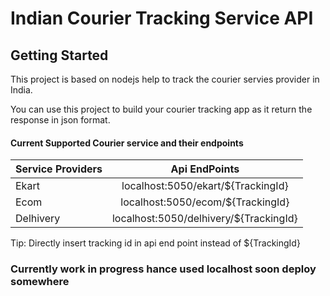 # Indian Courier Tracking Service API 

## Getting Started

This project is based on nodejs help to track the courier servies provider in India.

You can use this project to build your courier tracking app as it return the response in json format.


#### Current Supported Courier service and their endpoints

| Service Providers    | Api EndPoints                           |
| :---                 |     :---:                               |
| Ekart                | localhost:5050/ekart/${TrackingId}      |
| Ecom                 | localhost:5050/ecom/${TrackingId}       | 
| Delhivery            | localhost:5050/delhivery/${TrackingId}  | 

Tip: Directly insert tracking id in api end point instead of ${TrackingId}

### Currently work in progress hance used localhost soon deploy somewhere
